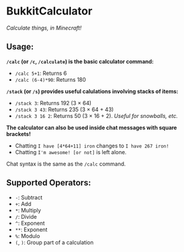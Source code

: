 BukkitCalculator
================
_Calculate things, in Minecraft!_

Usage:
------

__`/calc` (or `/c`, `/calculate`) is the basic calculator command:__
* `/calc 5+1`: Returns 6
* `/calc (6-4)*90`: Returns 180

__`/stack` (or `/s`) provides useful calulations involving stacks of items:__
* `/stack 3`: Returns 192 (3 × 64)
* `/stack 3 43`: Returns 235 (3 × 64 + 43)
* `/stack 3 16 2`: Returns 50 (3 × 16 + 2). _Useful for snowballs, etc._

__The calculator can also be used inside chat messages with square brackets!__
* Chatting `I have [4*64+11] iron` changes to `I have 267 iron!`
* Chatting `I'm awesome! [or not]` is left alone.

Chat syntax is the same as the `/calc` command.

Supported Operators:
--------------------

* `-`: Subtract
* `+`: Add
* `*`: Multiply
* `/`: Divide
* `^`: Exponent
* `**`: Exponent
* `%`: Modulo
* `(`, `)`: Group part of a calculation
